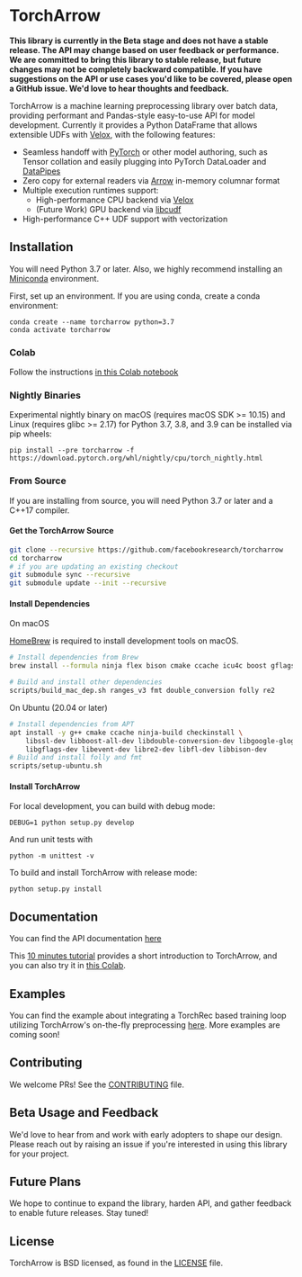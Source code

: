 # TorchArrow

**This library is currently in the Beta stage and does not have a stable release. The API may change based on
user feedback or performance. We are committed to bring this library to stable release, but future changes may not be
completely backward compatible. If you have suggestions on the API or use cases you'd like to be covered, please open a
GitHub issue. We'd love to hear thoughts and feedback.**

TorchArrow is a machine learning preprocessing library over batch data, providing performant and Pandas-style easy-to-use API for model development. Currently it provides a Python DataFrame that allows extensible UDFs with [Velox](https://github.com/facebookincubator/velox/), with the following features:

* Seamless handoff with [PyTorch](https://github.com/pytorch/pytorch) or other model authoring, such as Tensor collation and easily plugging into PyTorch DataLoader and [DataPipes](https://github.com/pytorch/data#what-are-datapipes)
* Zero copy for external readers via [Arrow](https://github.com/apache/arrow) in-memory columnar format
* Multiple execution runtimes support:
    - High-performance CPU backend via [Velox](https://github.com/facebookincubator/velox/)
    - (Future Work) GPU backend via [libcudf](https://docs.rapids.ai/api/libcudf/stable/)
* High-performance C++ UDF support with vectorization

## Installation

You will need Python 3.7 or later. Also, we highly recommend installing an [Miniconda](https://docs.conda.io/en/latest/miniconda.html#latest-miniconda-installer-links) environment.

First, set up an environment. If you are using conda, create a conda environment:
```
conda create --name torcharrow python=3.7
conda activate torcharrow
```

### Colab

Follow the instructions [in this Colab notebook](https://colab.research.google.com/drive/1S0ldwN7qNM37E4WZnnAEnzn1DWnAQ6Vt)

### Nightly Binaries

Experimental nightly binary on macOS (requires macOS SDK >= 10.15) and Linux (requires glibc >= 2.17) for Python 3.7, 3.8, and 3.9 can be installed via pip wheels:
```
pip install --pre torcharrow -f https://download.pytorch.org/whl/nightly/cpu/torch_nightly.html
```

### From Source

If you are installing from source, you will need Python 3.7 or later and a C++17 compiler.

#### Get the TorchArrow Source
```bash
git clone --recursive https://github.com/facebookresearch/torcharrow
cd torcharrow
# if you are updating an existing checkout
git submodule sync --recursive
git submodule update --init --recursive
```

#### Install Dependencies

On macOS

[HomeBrew](https://brew.sh/) is required to install development tools on macOS.

```bash
# Install dependencies from Brew
brew install --formula ninja flex bison cmake ccache icu4c boost gflags glog libevent

# Build and install other dependencies
scripts/build_mac_dep.sh ranges_v3 fmt double_conversion folly re2
```

On Ubuntu (20.04 or later)
```bash
# Install dependencies from APT
apt install -y g++ cmake ccache ninja-build checkinstall \
    libssl-dev libboost-all-dev libdouble-conversion-dev libgoogle-glog-dev \
    libgflags-dev libevent-dev libre2-dev libfl-dev libbison-dev
# Build and install folly and fmt
scripts/setup-ubuntu.sh
```

#### Install TorchArrow
For local development, you can build with debug mode:
```
DEBUG=1 python setup.py develop
```

And run unit tests with
```
python -m unittest -v
```

To build and install TorchArrow with release mode:
```
python setup.py install
```


## Documentation
You can find the API documentation [here](https://facebookresearch.github.io/torcharrow/)

This [10 minutes tutorial](https://github.com/facebookresearch/torcharrow/blob/main/tutorial/tutorial.ipynb) provides a short introduction to TorchArrow, and you can also try it in [this Colab](https://colab.research.google.com/drive/1mQ3S6dwmU-zhBe2Tdvq_VRAnjQ3paiay).

## Examples
You can find the example about integrating a TorchRec based training loop utilizing TorchArrow's on-the-fly preprocessing
[here](https://github.com/pytorch/torchrec/tree/main/examples/torcharrow). More examples are coming soon!

## Contributing

We welcome PRs! See the [CONTRIBUTING](CONTRIBUTING.md) file.

## Beta Usage and Feedback

We'd love to hear from and work with early adopters to shape our design. Please reach out by raising an issue if you're
interested in using this library for your project.

## Future Plans
We hope to continue to expand the library, harden API, and gather feedback to enable future releases. Stay tuned!

## License

TorchArrow is BSD licensed, as found in the [LICENSE](LICENSE) file.
